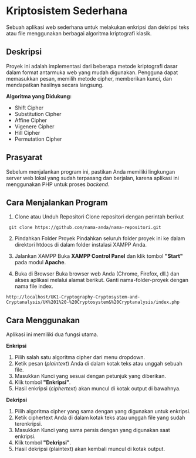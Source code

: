 # Kriptosistem Sederhana

Sebuah aplikasi web sederhana untuk melakukan enkripsi dan dekripsi teks atau file menggunakan berbagai algoritma kriptografi klasik.

## Deskripsi

Proyek ini adalah implementasi dari beberapa metode kriptografi dasar dalam format antarmuka web yang mudah digunakan. Pengguna dapat memasukkan pesan, memilih metode cipher, memberikan kunci, dan mendapatkan hasilnya secara langsung.

**Algoritma yang Didukung:**
- Shift Cipher
- Substitution Cipher
- Affine Cipher
- Vigenere Cipher
- Hill Cipher
- Permutation Cipher

## Prasyarat

Sebelum menjalankan program ini, pastikan Anda memiliki lingkungan server web lokal yang sudah terpasang dan berjalan, karena aplikasi ini menggunakan PHP untuk proses *backend*.

## Cara Menjalankan Program

1. Clone atau Unduh Repositori
Clone repositori dengan perintah berikut

```
 git clone https://github.com/nama-anda/nama-repositori.git
```

2. Pindahkan Folder Proyek 
Pindahkan seluruh folder proyek ini ke dalam direktori htdocs di dalam folder instalasi XAMPP Anda.

3. Jalankan XAMPP
Buka **XAMPP Control Panel** dan klik tombol **"Start"** pada modul **Apache**.

4. Buka di Browser
Buka browser web Anda (Chrome, Firefox, dll.) dan akses aplikasi melalui alamat berikut. Ganti nama-folder-proyek dengan nama file index.
```
http://localhost/UK1-Cryptography-Cryptosystem-and-Cryptanalysis/UK%201%20-%20Cryptosystem&%20Cryptanalysis/index.php
```

## Cara Menggunakan

Aplikasi ini memiliki dua fungsi utama.

**Enkripsi**
1. Pilih salah satu algoritma cipher dari menu dropdown.
2. Ketik pesan (*plaintext*) Anda di dalam kotak teks atau unggah sebuah file.
3. Masukkan Kunci yang sesuai dengan petunjuk yang diberikan.
4. Klik tombol **"Enkripsi"**.
5. Hasil enkripsi (*ciphertext*) akan muncul di kotak output di bawahnya.

**Dekripsi**
1. Pilih algoritma cipher yang sama dengan yang digunakan untuk enkripsi.
2. Ketik ciphertext Anda di dalam kotak teks atau unggah file yang sudah terenkripsi.
3. Masukkan Kunci yang sama persis dengan yang digunakan saat enkripsi.
4. Klik tombol **"Dekripsi"**.
5. Hasil dekripsi (plaintext) akan kembali muncul di kotak output.

